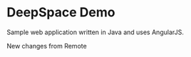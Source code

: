 # DeepSpace Demo

Sample web application written in Java and uses AngularJS.

New changes from Remote
